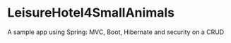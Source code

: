 # LeisureHotel4SmallAnimals
 A sample app using Spring: MVC, Boot, Hibernate and security on a CRUD
